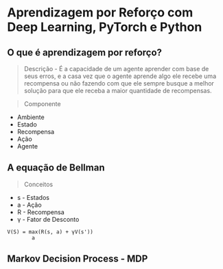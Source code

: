 # Aprendizagem por Reforço com Deep Learning, PyTorch e Python

## O que é aprendizagem por reforço?
> Descrição
    - É a capacidade de um agente aprender com base de seus erros, e a casa vez que o agente aprende algo ele recebe uma recompensa ou não fazendo com que ele sempre busque a melhor solução para que ele receba a maior quantidade de recompensas.

> Componente
- Ambiente
- Estado
- Recompensa
- Ação
- Agente

## A equação de Bellman
> Conceitos
- s - Estados
- a - Ação
- R - Recompensa
- γ - Fator de Desconto

~~~~
V(S) = max(R(s, a) + γV(s'))
        a
~~~~

## Markov Decision Process - MDP
